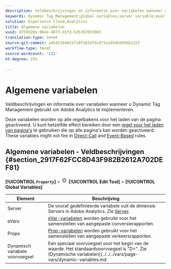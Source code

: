 ```yaml
---
description: Veldbeschrijvingen en informatie over variabelen wanneer u Dynamic Tag Management gebruikt om Adobe Analytics te implementeren.
keywords: Dynamic Tag Management;global variables;server variable;evar;props;dynamic variable prefix;dynamic variable
solution: Experience Cloud,Analytics
title: Algemene variabelen
uuid: d759320a-96ee-4073-b5fd-5257b7033003
translation-type: tm+mt
source-git-commit: a4542164031fc9f181dfdc471a1d54b5056b1223
workflow-type: tm+mt
source-wordcount: '132'
ht-degree: 25%

---
```



# Algemene variabelen

Veldbeschrijvingen en informatie over variabelen wanneer u Dynamic Tag Management gebruikt om Adobe Analytics te implementeren.

Deze variabelen worden op alle regelbakens voor het laden van de pagina geactiveerd. U kunt hetzelfde effect bereiken door een [regel voor het laden van pagina&#39;s](/help/implement/other/dtm/c-rules/t-rules-page-conditions.md) te gebruiken die op alle pagina&#39;s kan worden geactiveerd. These variables might not fire in [Direct-Call](/help/implement/other/dtm/c-rules/t-rules-direct-conditions.md) and [Event-Based](/help/implement/other/dtm/c-rules/t-rules-event-conditions.md) rules.

## Algemene variabelen - Veldbeschrijvingen {#section_2917F62FCC8D43F982B2612A702DEF81}

**[!UICONTROL  *`Property`*]** > ![](assets/settings_gear.png) **[!UICONTROL Edit Tool]** > **[!UICONTROL Global Variables]**

| Element | Beschrijving |
|--- |--- |
| Server | De vooraf gedefinieerde variabele vult de dimensie Servers in Adobe Analytics. Zie [Server](../../../vars/page-vars/server.md). |
| eVars | [eVar-variabelen](../../../vars/page-vars/evar.md) worden gebruikt voor het samenstellen van aangepaste conversierapporten. |
| Props | [Prop-variabelen](../../../vars/page-vars/prop.md) worden gebruikt voor het samenstellen van aangepaste verkeersrapporten. |
| Dynamisch variabele voorvoegsel | Een speciaal voorvoegsel voor het begin van de waarde. Het standaardvoorvoegsel is &quot;D=&quot;. Zie [Dynamische variabelen](../../../vars/page-vars/dynamic-variables.md |
